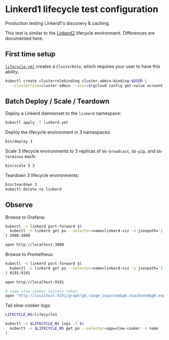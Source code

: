 # Linkerd1 lifecycle test configuration

Production testing Linkerd1's discovery & caching.

This test is similar to the [Linkerd2](../) lifecycle environment. Differences
are documented here.

## First time setup

[`lifecycle.yml`](lifecycle.yml) creates a `ClusterRole`, which requires your
user to have this ability.

```bash
kubectl create clusterrolebinding cluster-admin-binding-$USER \
  --clusterrole=cluster-admin --user=$(gcloud config get-value account)
```

## Batch Deploy / Scale / Teardown

Deploy a Linkerd daemonset to the `linkerd` namespace:

```bash
kubectl apply -f linkerd.yml
```

Deploy the lifecycle environment in 3 namespaces:

```bash
bin/deploy 3
```

Scale 3 lifecycle environments to 3 replicas of `bb-broadcast`, `bb-p2p`, and
`bb-terminus` each:

```bash
bin/scale 3 3
```

Teardown 3 lifecycle environments:

```bash
bin/teardown 3
kubectl delete ns linkerd
```

## Observe

Browse to Grafana:

```bash
kubectl -n linkerd port-forward $(
  kubectl -n linkerd get po --selector=name=linkerd-viz -o jsonpath='{.items[*].metadata.name}'
) 3000:3000

open http://localhost:3000
```

Browse to Prometheus:

```bash
kubectl -n linkerd port-forward $(
  kubectl -n linkerd get po --selector=name=linkerd-viz -o jsonpath='{.items[*].metadata.name}'
) 9191:9191

open http://localhost:9191

# view slow-cooker success rates
open "http://localhost:9191/graph?g0.range_input=5m&g0.stacked=0&g0.expr=irate(successes%7Bjob%3D%22slow-cooker%22%7D%5B1m%5D)%20%2F%20irate(requests%7Bjob%3D%22slow-cooker%22%7D%5B30s%5D)&g0.tab=0"
```

Tail slow-cooker logs:

```bash
LIFECYCLE_NS=lifecycle1

kubectl -n $LIFECYCLE_NS logs -f $(
  kubectl -n $LIFECYCLE_NS get po --selector=app=slow-cooker -o name
)
```

